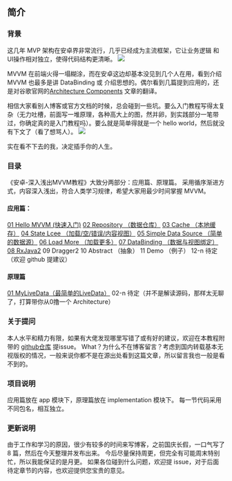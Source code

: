 ## 简介 ##

### 背景 ###
这几年 MVP 架构在安卓界非常流行，几乎已经成为主流框架，它让业务逻辑 和 UI操作相对独立，使得代码结构更清晰。
![](http://upload-images.jianshu.io/upload_images/2036280-f4bf081e57dbdfff.jpg?imageMogr2/auto-orient/strip%7CimageView2/2/w/1240)

MVVM 在前端火得一塌糊涂，而在安卓这边却基本没见到几个人在用，看到介绍 MVVM 也最多是讲 DataBinding 或 介绍思想的。偶尔看到几篇提到应用的，还是对谷歌官网的[Architecture Components](https://developer.android.com/topic/libraries/architecture/index.html) 文章的翻译。

相信大家看别人博客或官方文档的时候，总会碰到一些坑。要么入门教程写得太复杂（无力吐槽，前面写一堆原理，各种高大上的图，然并卵，到实践部分一笔带过，你确定真的是入门教程吗）。要么就是简单得就是一个 hello world，然后就没有下文了（看了想骂人）。
![](http://upload-images.jianshu.io/upload_images/2036280-aedda65b339fb994.jpg?imageMogr2/auto-orient/strip%7CimageView2/2/w/1240)

实在看不下去的我，决定插手你的人生。

### 目录 ###

《安卓-深入浅出MVVM教程》大致分两部分：应用篇、原理篇。
采用循序渐进方式，内容深入浅出，符合人类学习规律，希望大家用最少时间掌握 MVVM。

#### 应用篇： ####
[01 Hello MVVM (快速入门)](http://www.jianshu.com/p/bcdb7c2a07eb)
[02 Repository （数据仓库）](http://www.jianshu.com/p/6a1e32206dfc)
[03 Cache （本地缓存）](http://www.jianshu.com/p/cf9482d71241)
[04 State Lcee （加载/空/错误/内容视图）](http://www.jianshu.com/p/26de1ad0a423)
[05 Simple Data Source （简单的数据源）](http://www.jianshu.com/p/246b54237e5d)
[06 Load More （加载更多）](http://www.jianshu.com/p/7ace2a416587)
[07 DataBinding （数据与视图绑定）](http://www.jianshu.com/p/dba2023b07e3)
[08 RxJava2](http://www.jianshu.com/p/fcee079651d6)
09 Dragger2
10 Abstract （抽象）
11 Demo （例子）
12-n 待定（欢迎 github 提建议）

#### 原理篇 ####
[01 MyLiveData（最简单的LiveData）](http://www.jianshu.com/p/74190725cf9c)
02-n 待定（并不是解读源码，那样太无聊了，打算带你从0撸一个 Architecture）


### 关于提问 ###
本人水平和精力有限，如果有大佬发现哪里写错了或有好的建议，欢迎在本教程附带的 [github仓库](https://github.com/ittianyu/MVVM) 提issue。
What？为什么不在博客留言？考虑到国内转载基本无视版权的情况，一般来说你都不是在源出处看到这篇文章，所以留言我也一般是看不到的。

### 项目说明 ###

应用篇放在 app 模块下，原理篇放在 implementation 模块下。
每一节代码采用不同包名，相互独立。


### 更新说明 ###

由于工作和学习的原因，很少有较多的时间来写博客，之前国庆长假，一口气写了 8 篇，然后在今天整理并发布出来。
今后尽量保持周更，但完全有可能周末特别忙，所以我能保证的是月更。
如果各位碰到什么问题，欢迎提 issue，对于后面待定章节的内容，也欢迎提供您宝贵的意见。
